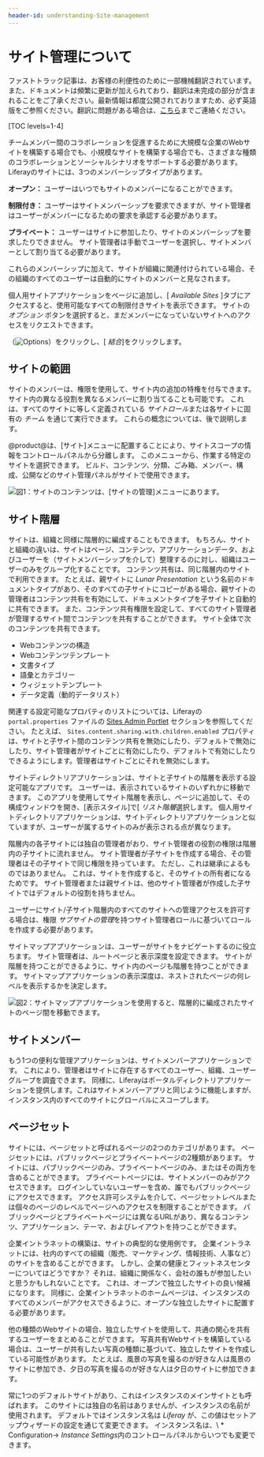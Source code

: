 ```yaml
---
header-id: understanding-Site-management
---
```


# サイト管理について

<p class="alert alert-info"><span class="wysiwyg-color-blue120">ファストトラック記事は、お客様の利便性のために一部機械翻訳されています。また、ドキュメントは頻繁に更新が加えられており、翻訳は未完成の部分が含まれることをご了承ください。最新情報は都度公開されておりますため、必ず英語版をご参照ください。翻訳に問題がある場合は、<a href="mailto:support-content-jp@liferay.com">こちら</a>までご連絡ください。</span></p>

[TOC levels=1-4]

チームメンバー間のコラボレーションを促進するために大規模な企業のWebサイトを構築する場合でも、小規模なサイトを構築する場合でも、さまざまな種類のコラボレーションとソーシャルシナリオをサポートする必要があります。 Liferayのサイトには、3つのメンバーシップタイプがあります。

**オープン：** ユーザーはいつでもサイトのメンバーになることができます。

**制限付き：** ユーザーはサイトメンバーシップを要求できますが、サイト管理者はユーザーがメンバーになるための要求を承認する必要があります。

**プライベート：** ユーザーはサイトに参加したり、サイトのメンバーシップを要求したりできません。 サイト管理者は手動でユーザーを選択し、サイトメンバーとして割り当てる必要があります。

これらのメンバーシップに加えて、サイトが組織に関連付けられている場合、その組織のすべてのユーザーは自動的にサイトのメンバーと見なされます。

個人用サイトアプリケーションをページに追加し、[ *Available Sites* ]タブにアクセスすると、使用可能なすべての制限付きサイトを表示できます。 サイトの *オプション* ボタンを選択すると、まだメンバーになっていないサイトへのアクセスをリクエストできます。

（![Options](../../../../images/icon-actions.png)）をクリックし、[ *結合*]をクリックします。

## サイトの範囲

サイトのメンバーは、権限を使用して、サイト内の追加の特権を付与できます。 サイト内の異なる役割を異なるメンバーに割り当てることも可能です。 これは、すべてのサイトに等しく定義されている *サイトロール*または各サイトに固有の *チーム* を通じて実行できます。 これらの概念については、後で説明します。

@product@は、[サイト]メニューに配置することにより、サイトスコープの情報をコントロールパネルから分離します。 このメニューから、作業する特定のサイトを選択できます。 ビルド、コンテンツ、分類、ごみ箱、メンバー、構成、公開などのサイト管理パネルがサイトで使用できます。

![図1：サイトのコンテンツは、[サイトの管理]メニューにあります。](../../../../images/web-content-site-content.png)

## サイト階層

サイトは、組織と同様に階層的に編成することもできます。 もちろん、サイトと組織の違いは、サイトはページ、コンテンツ、アプリケーションデータ、およびユーザーを（サイトメンバーシップを介して）整理するのに対し、組織はユーザーのみをグループ化することです。 コンテンツ共有は、同じ階層内のサイトで利用できます。 たとえば、親サイトに *Lunar Presentation* という名前のドキュメントタイプがあり、そのすべての子サイトにコピーがある場合、親サイトの管理者はコンテンツ共有を有効にして、ドキュメントタイプを子サイトと自動的に共有できます。 また、コンテンツ共有権限を設定して、すべてのサイト管理者が管理するサイト間でコンテンツを共有することができます。 サイト全体で次のコンテンツを共有できます。

  - Webコンテンツの構造
  - Webコンテンツテンプレート
  - 文書タイプ
  - 語彙とカテゴリー
  - ウィジェットテンプレート
  - データ定義（動的データリスト）

関連する設定可能なプロパティのリストについては、Liferayの `portal.properties` ファイルの [Sites Admin Portlet](https://docs.liferay.com/portal/7.1/propertiesdoc/portal.properties.html#Sites%20Admin%20Portlet) セクションを参照してください。 たとえば、 `Sites.content.sharing.with.children.enabled` プロパティは、サイトと子サイト間のコンテンツ共有を無効にしたり、デフォルトで無効にしたり、サイト管理者がサイトごとに有効にしたり、デフォルトで有効にしたりできるようにします。管理者はサイトごとにそれを無効にします。

サイトディレクトリアプリケーションは、サイトと子サイトの階層を表示する設定可能なアプリです。 ユーザーは、表示されているサイトのいずれかに移動できます。 このアプリを使用してサイト階層を表示し、ページに追加して、その構成ウィンドウを開き、[表示スタイル]で[ *リスト階層*選択します。 個人用サイトディレクトリアプリケーションは、サイトディレクトリアプリケーションと似ていますが、ユーザーが属するサイトのみが表示される点が異なります。

階層内の各子サイトには独自の管理者がおり、サイト管理者の役割の権限は階層内の子サイトに流れません。 サイト管理者が子サイトを作成する場合、その管理者はその子サイトで同じ権限を持っています。 ただし、これは継承によるものではありません。 これは、サイトを作成すると、そのサイトの所有者になるためです。 サイト管理者または親サイトは、他のサイト管理者が作成した子サイトではデフォルトの役割を持ちません。

ユーザーにサイト/子サイト階層内のすべてのサイトへの管理アクセスを許可する場合は、権限 *サブサイトの管理*を持つサイト管理者ロールに基づいてロールを作成する必要があります。

サイトマップアプリケーションは、ユーザーがサイトをナビゲートするのに役立ちます。 サイト管理者は、ルートページと表示深度を設定できます。 サイトが階層を持つことができるように、サイト内のページも階層を持つことができます。 サイトマップアプリケーションの表示深度は、ネストされたページの何レベルを表示するかを決定します。

![図2：サイトマップアプリケーションを使用すると、階層的に編成されたサイトのページ間を移動できます。](../../../../images/site-directory-site-map.png)

## サイトメンバー

もう1つの便利な管理アプリケーションは、サイトメンバーアプリケーションです。 これにより、管理者はサイトに存在するすべてのユーザー、組織、ユーザーグループを調査できます。 同様に、Liferayはポータルディレクトリアプリケーションを提供します。これはサイトメンバーアプリと同じように機能しますが、インスタンス内のすべてのサイトにグローバルにスコープします。

## ページセット

サイトには、ページセットと呼ばれるページの2つのカテゴリがあります。 ページセットには、パブリックページとプライベートページの2種類があります。 サイトには、パブリックページのみ、プライベートページのみ、またはその両方を含めることができます。 プライベートページには、サイトメンバーのみがアクセスできます。 ログインしていないユーザーを含め、誰でもパブリックページにアクセスできます。 アクセス許可システムを介して、ページセットレベルまたは個々のページのレベルでページへのアクセスを制限することができます。 パブリックページとプライベートページには異なるURLがあり、異なるコンテンツ、アプリケーション、テーマ、およびレイアウトを持つことができます。

企業イントラネットの構築は、サイトの典型的な使用例です。 企業イントラネットには、社内のすべての組織（販売、マーケティング、情報技術、人事など）のサイトを含めることができます。 しかし、企業の健康とフィットネスセンターについてはどうですか？ それは、組織に関係なく、会社の誰もが参加したいと思うかもしれないことです。 これは、オープンで独立したサイトの良い候補になります。 同様に、企業イントラネットのホームページは、インスタンスのすべてのメンバーがアクセスできるように、オープンな独立したサイトに配置する必要があります。

他の種類のWebサイトの場合、独立したサイトを使用して、共通の関心を共有するユーザーをまとめることができます。 写真共有Webサイトを構築している場合は、ユーザーが共有したい写真の種類に基づいて、独立したサイトを作成している可能性があります。 たとえば、風景の写真を撮るのが好きな人は風景のサイトに参加でき、夕日の写真を撮るのが好きな人は夕日のサイトに参加できます。

常に1つのデフォルトサイトがあり、これはインスタンスのメインサイトとも呼ばれます。 このサイトには独自の名前はありませんが、インスタンスの名前が使用されます。 デフォルトではインスタンス名は *Liferay* が、この値はセットアップウィザードの設定を通じて変更できます。 インスタンス名は、\ * Configuration→ *Instance Settings*内のコントロールパネルからいつでも変更できます。
